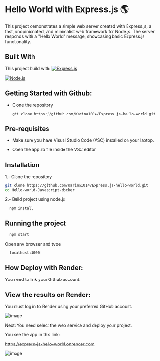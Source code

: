 
# Hello World with Express.js 🌎

This project demonstrates a simple web server created with Express.js, a fast, unopinionated, and minimalist web framework for Node.js. The server responds with a "Hello World" message, showcasing basic Express.js functionality.

## Built With

This project build with:
[![Express.js](https://img.shields.io/badge/Express.js-4.17.1-blue?style=for-the-badge&logo=express&logoColor=white&labelColor=101010)](https://expressjs.com/)

[![Node.js](https://img.shields.io/badge/Node.js-16+-green?style=for-the-badge&logo=node.js&logoColor=white&labelColor=101010)](https://nodejs.org/)


## Getting Started with Github: 
* Clone the repository

    ```
    git clone https://github.com/Karina1014/Express.js-hello-world.git
    ```


## Pre-requisites

* Make sure you have Visual Studio Code (VSC) installed on your laptop.

* Open the app.rb file inside the VSC editor.

## Installation

1.- Clone the repository
   ```sh
   git clone https://github.com/Karina1014/Express.js-hello-world.git
   cd Hello-world-Javascript-docker
   ```
2.- Build project using node.js
 ```sh
   npm install
   ```
## Running the project

  ```sh
    npm start
   ```

Open any browser and type

 ```sh
   localhost:3000
   ```


## How Deploy with Render:

You need to link your Github account.

## View the results on Render:
You must log in to Render using your preferred GitHub account.

![image](https://github.com/user-attachments/assets/6ae2a98e-e17b-4fc3-8097-c1e28d132f0d)

Next: You need select the web service and deploy your project.

You see the app in this link:

https://express-js-hello-world.onrender.com

![image](https://github.com/user-attachments/assets/c953e303-0a6b-4173-b815-1e023caec57b)



